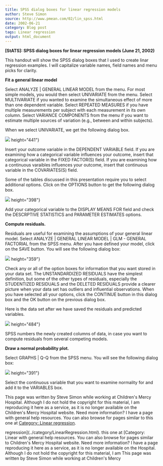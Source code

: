 ```yaml
---
title: SPSS dialog boxes for linear regression models
author: Steve Simon
source: http://www.pmean.com/02/lin_spss.html
date: 2002-06-21
category: Blog post
tags: Linear regression
output: html_document
---
```

****[StATS]:** SPSS dialog boxes for linear
regression models (June 21, 2002)**

This handout will show the SPSS dialog boxes that I used to create linar
regression examples. I will capitalize variable names, field names and
menu picks for clarity.

**Fit a general linear model**

Select ANALYZE \| GENERAL LINEAR MODEL from the menu. For most simple
models, you would then select UNIVARIATE from the menu. Select
MULTIVARIATE if you wanted to examine the simultaneous effect of more
than one dependent variable. Select REPEATED MEASURES if you have
multiple measurements per subject with each measurement in its own
column. Select VARIANCE COMPONENTS from the menu if you want to estimate
multiple sources of variation (e.g., between and within subjects).

When we select UNIVARIATE, we get the following dialog box.

![](../../../web/images/02/lin_spss01.gif)
height="441"}

Insert your outcome variable in the DEPENDENT VARIABLE field. If you are
examining how a categorical variable influences your outcome, insert
that categorical variable in the FIXED FACTOR(S) field. If you are
examining how a continuous varaibles influences your outcome, insert
that continuous variable in the COVARIATES(S) field.

Some of the tables discussed in this presentation require you to select
additional options. Click on the OPTIONS button to get the following
dialog box.

![](../../../web/images/02/lin_spss02.gif)
height="398"}

Add your categorical variable to the DISPLAY MEANS FOR field and check
the DESCRPTIVE STATISTICS and PARAMETER ESTIMATES options.

**Compute residuals.**

Residuals are useful for examining the assumptions of your general
linear model. Select ANALYZE \| GENERAL LINEAR MODEL \| GLM - GENERAL
FACTORIAL from the SPSS menu. After you have defined your model, click
on the SAVE button. You will see the following dialog box:

![](../../../web/images/02/lin_spss03.gif)
height="359"}

Check any or all of the option boxes for information that you want
stored in your data set. The UNSTANDARDIZED RESIDUALS have the simplest
definition, but some of the other types of residuals, especially the
STUDENTIZED RESIDUALS and the DELETED RESIDUALS provide a clearer
picture when your data set has outliers and influential observations.
When you have selected all your options, click the CONTINUE button in
this dialog box and the OK button on the previous dialog box.

Here is the data set after we have saved the residuals and predicted
variables.

![](../../../web/images/02/lin_spss04.gif)
height="484"}

SPSS numbers the newly created columns of data, in case you want to
compute residuals from several competing models.

**Draw a normal probability plot.**

Select GRAPHS \| Q-Q from the SPSS menu. You will see the following
dialog box:

![](../../../web/images/02/lin_spss05.gif)
height="391"}

Select the continuous variable that you want to examine normality for
and add it to the VARIABLES box.

This page was written by Steve Simon while working at Children\'s Mercy
Hospital. Although I do not hold the copyright for this material, I am
reproducing it here as a service, as it is no longer available on the
Children\'s Mercy Hospital website. Need more information? I have a page
with general help resources. You can also browse for pages similar to
this one at [Category: Linear
regression](../category/LinearRegression.html).
<!---More--->
regression](../category/LinearRegression.html).
this one at [Category: Linear
with general help resources. You can also browse for pages similar to
Children\'s Mercy Hospital website. Need more information? I have a page
reproducing it here as a service, as it is no longer available on the
Hospital. Although I do not hold the copyright for this material, I am
This page was written by Steve Simon while working at Children\'s Mercy

<!---Do not use
****[StATS]:** SPSS dialog boxes for linear
This page was written by Steve Simon while working at Children\'s Mercy
Hospital. Although I do not hold the copyright for this material, I am
reproducing it here as a service, as it is no longer available on the
Children\'s Mercy Hospital website. Need more information? I have a page
with general help resources. You can also browse for pages similar to
this one at [Category: Linear
regression](../category/LinearRegression.html).
--->

